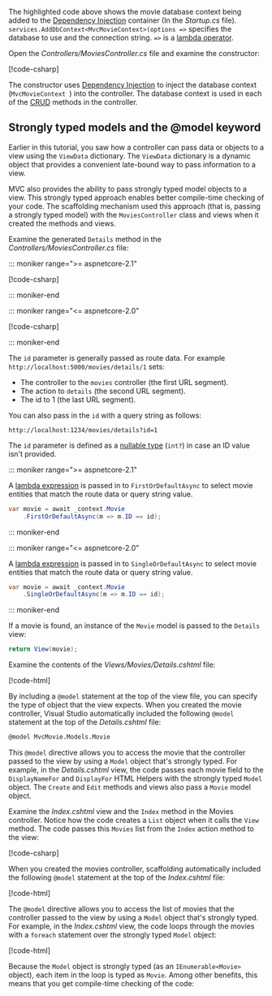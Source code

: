 The highlighted code above shows the movie database context being added to the [Dependency Injection](xref:fundamentals/dependency-injection) container (In the *Startup.cs* file). `services.AddDbContext<MvcMovieContext>(options =>` specifies the database to use and the connection string. `=>` is a [lambda operator](/dotnet/articles/csharp/language-reference/operators/lambda-operator).

Open the *Controllers/MoviesController.cs* file and examine the constructor:

<!-- l.. Make copy of Movies controller because we comment out the initial index method and update it later  -->

[!code-csharp[](~/tutorials/first-mvc-app/start-mvc/sample/MvcMovie/Controllers/MC1.cs?name=snippet_1)] 

The constructor uses [Dependency Injection](xref:fundamentals/dependency-injection) to inject the database context (`MvcMovieContext `) into the controller. The database context is used in each of the [CRUD](https://wikipedia.org/wiki/Create,_read,_update_and_delete) methods in the controller.

<a name="strongly-typed-models-keyword-label"></a>
<a name="strongly-typed-models-and-the--keyword"></a>

## Strongly typed models and the @model keyword

Earlier in this tutorial, you saw how a controller can pass data or objects to a view using the `ViewData` dictionary. The `ViewData` dictionary is a dynamic object that provides a convenient late-bound way to pass information to a view.

MVC also provides the ability to pass strongly typed model objects to a view. This strongly typed approach enables better compile-time checking of your code. The scaffolding mechanism used this approach (that is, passing a strongly typed model) with the `MoviesController` class and views when it created the methods and views.

Examine the generated `Details` method in the *Controllers/MoviesController.cs* file:

::: moniker range=">= aspnetcore-2.1"

[!code-csharp[](~/tutorials/first-mvc-app/start-mvc/sample/MvcMovie21/Controllers/MoviesController.cs?name=snippet_details)]

::: moniker-end

::: moniker range="<= aspnetcore-2.0"

[!code-csharp[](~/tutorials/first-mvc-app/start-mvc/sample/MvcMovie/Controllers/MoviesController.cs?name=snippet_details)]

::: moniker-end


The `id` parameter is generally passed as route data. For example `http://localhost:5000/movies/details/1` sets:

* The controller to the `movies` controller (the first URL segment).
* The action to `details` (the second URL segment).
* The id to 1 (the last URL segment).

You can also pass in the `id` with a query string as follows:

`http://localhost:1234/movies/details?id=1`

The `id` parameter is defined as a [nullable type](/dotnet/csharp/programming-guide/nullable-types/index) (`int?`) in case an ID value isn't provided.



::: moniker range=">= aspnetcore-2.1"

A [lambda expression](/dotnet/articles/csharp/programming-guide/statements-expressions-operators/lambda-expressions) is passed in to `FirstOrDefaultAsync` to select movie entities that match the route data or query string value.

```csharp
var movie = await _context.Movie
    .FirstOrDefaultAsync(m => m.ID == id);
```

::: moniker-end

::: moniker range="<= aspnetcore-2.0"

A [lambda expression](/dotnet/articles/csharp/programming-guide/statements-expressions-operators/lambda-expressions) is passed in to `SingleOrDefaultAsync` to select movie entities that match the route data or query string value.

```csharp
var movie = await _context.Movie
    .SingleOrDefaultAsync(m => m.ID == id);
```

::: moniker-end



If a movie is found, an instance of the `Movie` model is passed to the `Details` view:

```csharp
return View(movie);
   ```

Examine the contents of the *Views/Movies/Details.cshtml* file:

[!code-html[](~/tutorials/first-mvc-app/start-mvc/sample/MvcMovie/Views/Movies/DetailsOriginal.cshtml)]

By including a `@model` statement at the top of the view file, you can specify the type of object that the view expects. When you created the movie controller, Visual Studio automatically included the following `@model` statement at the top of the *Details.cshtml* file:

```HTML
@model MvcMovie.Models.Movie
   ```

This `@model` directive allows you to access the movie that the controller passed to the view by using a `Model` object that's strongly typed. For example, in the *Details.cshtml* view, the code passes each movie field to the `DisplayNameFor` and `DisplayFor` HTML Helpers with the strongly typed `Model` object. The `Create` and `Edit` methods and views also pass a `Movie` model object.

Examine the *Index.cshtml* view and the `Index` method in the Movies controller. Notice how the code creates a `List` object when it calls the `View` method. The code passes this `Movies` list from the `Index` action method to the view:

[!code-csharp[](~/tutorials/first-mvc-app/start-mvc/sample/MvcMovie/Controllers/MC1.cs?name=snippet_index)]

When you created the movies controller, scaffolding automatically included the following `@model` statement at the top of the *Index.cshtml* file:

<!-- Copy Index.cshtml to IndexOriginal.cshtml -->

[!code-html[](~/tutorials/first-mvc-app/start-mvc/sample/MvcMovie/Views/Movies/IndexOriginal.cshtml?range=1)]

The `@model` directive allows you to access the list of movies that the controller passed to the view by using a `Model` object that's strongly typed. For example, in the *Index.cshtml* view, the code loops through the movies with a `foreach` statement over the strongly typed `Model` object:

[!code-html[](~/tutorials/first-mvc-app/start-mvc/sample/MvcMovie/Views/Movies/IndexOriginal.cshtml?highlight=1,31,34,37,40,43,46-48)]

Because the `Model` object is strongly typed (as an `IEnumerable<Movie>` object), each item in the loop is typed as `Movie`. Among other benefits, this means that you get compile-time checking of the code:
